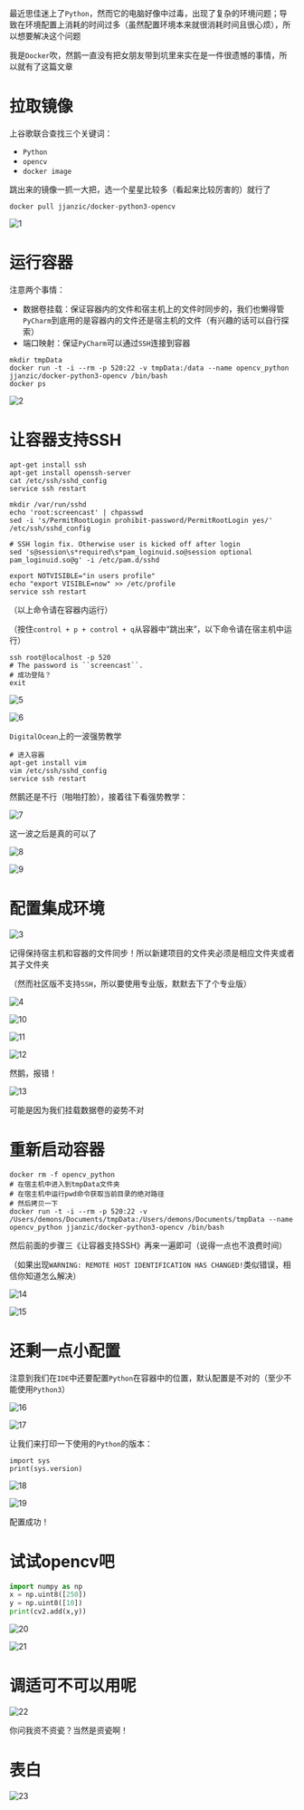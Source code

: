 最近思佳迷上了`Python`，然而它的电脑好像中过毒，出现了复杂的环境问题；导致在环境配置上消耗的时间过多（虽然配置环境本来就很消耗时间且很心烦），所以想要解决这个问题

我是`Docker`吹，然鹅一直没有把女朋友带到坑里来实在是一件很遗憾的事情，所以就有了这篇文章

# 拉取镜像 #

上谷歌联合查找三个关键词：

+ `Python`
+ `opencv`
+ `docker image`

跳出来的镜像一抓一大把，选一个星星比较多（看起来比较厉害的）就行了

```shell
docker pull jjanzic/docker-python3-opencv
```

![1](1.jpg)

# 运行容器 #

注意两个事情：

+ 数据卷挂载：保证容器内的文件和宿主机上的文件时同步的，我们也懒得管`PyCharm`到底用的是容器内的文件还是宿主机的文件（有兴趣的话可以自行探索）
+ 端口映射：保证`PyCharm`可以通过`SSH`连接到容器

```shell
mkdir tmpData
docker run -t -i --rm -p 520:22 -v tmpData:/data --name opencv_python jjanzic/docker-python3-opencv /bin/bash
docker ps
```

![2](2.jpg)

# 让容器支持SSH #

```shell
apt-get install ssh
apt-get install openssh-server
cat /etc/ssh/sshd_config
service ssh restart

mkdir /var/run/sshd
echo 'root:screencast' | chpasswd
sed -i 's/PermitRootLogin prohibit-password/PermitRootLogin yes/' /etc/ssh/sshd_config

# SSH login fix. Otherwise user is kicked off after login
sed 's@session\s*required\s*pam_loginuid.so@session optional pam_loginuid.so@g' -i /etc/pam.d/sshd

export NOTVISIBLE="in users profile"
echo "export VISIBLE=now" >> /etc/profile
service ssh restart
```

（以上命令请在容器内运行）

（按住`control + p + control + q`从容器中“跳出来”，以下命令请在宿主机中运行）

```shell
ssh root@localhost -p 520
# The password is ``screencast``.
# 成功登陆？
exit
```

![5](5.jpg)

![6](6.jpg)

`DigitalOcean`上的一波强势教学

```shell
# 进入容器
apt-get install vim
vim /etc/ssh/sshd_config
service ssh restart
```

然鹅还是不行（啪啪打脸），接着往下看强势教学：

![7](7.jpg)

这一波之后是真的可以了

![8](8.jpg)

![9](9.jpg)

# 配置集成环境 #

![3](3.jpg)

记得保持宿主机和容器的文件同步！所以新建项目的文件夹必须是相应文件夹或者其子文件夹

（然而社区版不支持`SSH`，所以要使用专业版，默默去下了个专业版）

![4](4.jpg)

![10](10.jpg)

![11](11.jpg)

![12](12.jpg)

然鹅，报错！

![13](13.jpg)

可能是因为我们挂载数据卷的姿势不对

# 重新启动容器 #

```shell
docker rm -f opencv_python
# 在宿主机中进入到tmpData文件夹
# 在宿主机中运行pwd命令获取当前目录的绝对路径
# 然后拷贝一下
docker run -t -i --rm -p 520:22 -v /Users/demons/Documents/tmpData:/Users/demons/Documents/tmpData --name opencv_python jjanzic/docker-python3-opencv /bin/bash
```

然后前面的步骤三《让容器支持SSH》再来一遍即可（说得一点也不浪费时间）

（如果出现`WARNING: REMOTE HOST IDENTIFICATION HAS CHANGED!`类似错误，相信你知道怎么解决）

![14](14.jpg)

![15](15.jpg)

# 还剩一点小配置 #

注意到我们在`IDE`中还要配置`Python`在容器中的位置，默认配置是不对的（至少不能使用`Python3`）

![16](16.jpg)

![17](17.jpg)

让我们来打印一下使用的`Python`的版本：

```shell
import sys
print(sys.version)
```

![18](18.jpg)

![19](19.jpg)

配置成功！

# 试试opencv吧 #

```python
import numpy as np
x = np.uint8([250])
y = np.uint8([10])
print(cv2.add(x,y))
```

![20](20.jpg)

![21](21.jpg)

# 调适可不可以用呢 #

![22](22.jpg)

你问我资不资瓷？当然是资瓷啊！

# 表白 #

![23](23.jpg)